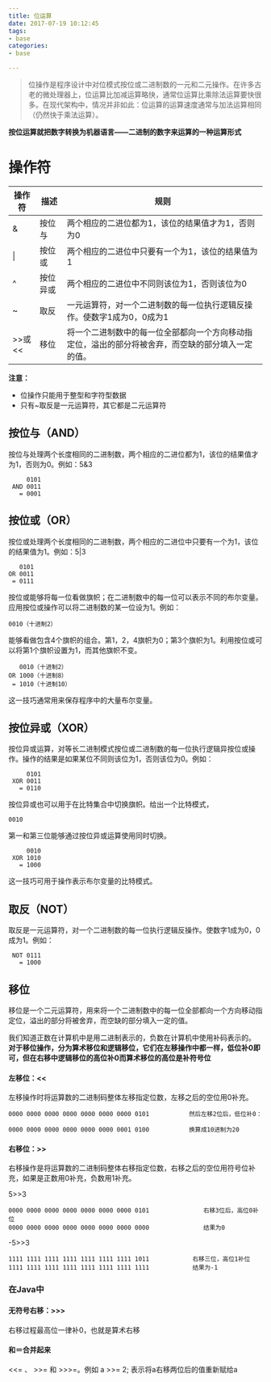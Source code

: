 ```yaml
---
title: 位运算
date: 2017-07-19 10:12:45
tags:
- base
categories:
- base

---
```



> 位操作是程序设计中对位模式按位或二进制数的一元和二元操作。在许多古老的微处理器上，位运算比加减运算略快，通常位运算比乘除法运算要快很多。在现代架构中，情况并非如此：位运算的运算速度通常与加法运算相同（仍然快于乘法运算）。

**按位运算就把数字转换为机器语言——二进制的数字来运算的一种运算形式**

<!-- more -->

# 操作符
操作符|描述|规则
-----|---|----
&|按位与|两个相应的二进位都为1，该位的结果值才为1，否则为0
\||按位或|两个相应的二进位中只要有一个为1，该位的结果值为1
^|按位异或|两个相应的二进位中不同则该位为1，否则该位为0
~|取反|一元运算符，对一个二进制数的每一位执行逻辑反操作。使数字1成为0，0成为1
\>>或<<|移位|将一个二进制数中的每一位全部都向一个方向移动指定位，溢出的部分将被舍弃，而空缺的部分填入一定的值。

**注意：**

- 位操作只能用于整型和字符型数据
- 只有~取反是一元运算符，其它都是二元运算符

## 按位与（AND）
按位与处理两个长度相同的二进制数，两个相应的二进位都为1，该位的结果值才为1，否则为0。例如：5&3

	     0101
     AND 0011
       = 0001
       
## 按位或（OR）

按位或处理两个长度相同的二进制数，两个相应的二进位中只要有一个为1，该位的结果值为1。例如：5|3

	   0101
    OR 0011
     = 0111
     
按位或能够将每一位看做旗帜；在二进制数中的每一位可以表示不同的布尔变量。应用按位或操作可以将二进制数的某一位设为1。例如：

	0010（十进制2）
能够看做包含4个旗帜的组合。第1，2，4旗帜为0；第3个旗帜为1。利用按位或可以将第1个旗帜设置为1，而其他旗帜不变。

       0010（十进制2）
    OR 1000（十进制8）
     = 1010（十进制10）
这一技巧通常用来保存程序中的大量布尔变量。

## 按位异或（XOR）
按位异或运算，对等长二进制模式按位或二进制数的每一位执行逻辑异按位或操作。操作的结果是如果某位不同则该位为1，否则该位为0。例如：

		 0101
     XOR 0011
       = 0110

按位异或也可以用于在比特集合中切换旗帜。给出一个比特模式，

	0010
第一和第三位能够通过按位异或运算使用同时切换。

         0010
     XOR 1010
       = 1000
这一技巧可用于操作表示布尔变量的比特模式。

## 取反（NOT）
取反是一元运算符，对一个二进制数的每一位执行逻辑反操作。使数字1成为0，0成为1。例如：

	 NOT 0111
       = 1000
       
## 移位
移位是一个二元运算符，用来将一个二进制数中的每一位全部都向一个方向移动指定位，溢出的部分将被舍弃，而空缺的部分填入一定的值。

我们知道正数在计算机中是用二进制表示的，负数在计算机中使用补码表示的。
**对于移位操作，分为算术移位和逻辑移位，它们在左移操作中都一样，低位补0即可，但在右移中逻辑移位的高位补0而算术移位的高位是补符号位**

#### 左移位：<<
左移操作时将运算数的二进制码整体左移指定位数，左移之后的空位用0补充。
	
	0000 0000 0000 0000 0000 0000 0000 0101           然后左移2位后，低位补0：

	0000 0000 0000 0000 0000 0000 0001 0100           换算成10进制为20
	
#### 右移位：>>
右移操作是将运算数的二进制码整体右移指定位数，右移之后的空位用符号位补充，如果是正数用0补充，负数用1补充。

5>>3

	0000 0000 0000 0000 0000 0000 0000 0101	              右移3位后，高位0补位
	0000 0000 0000 0000 0000 0000 0000 0000               结果为0

-5>>3

	1111 1111 1111 1111 1111 1111 1111 1011            右移三位，高位1补位
	1111 1111 1111 1111 1111 1111 1111 1111            结果为-1

### 在Java中
#### 无符号右移：>>>

右移过程最高位一律补0，也就是算术右移

#### 和＝合并起来
<<= 、 >>= 和 >>>=。例如 a >>= 2; 表示将a右移两位后的值重新赋给a